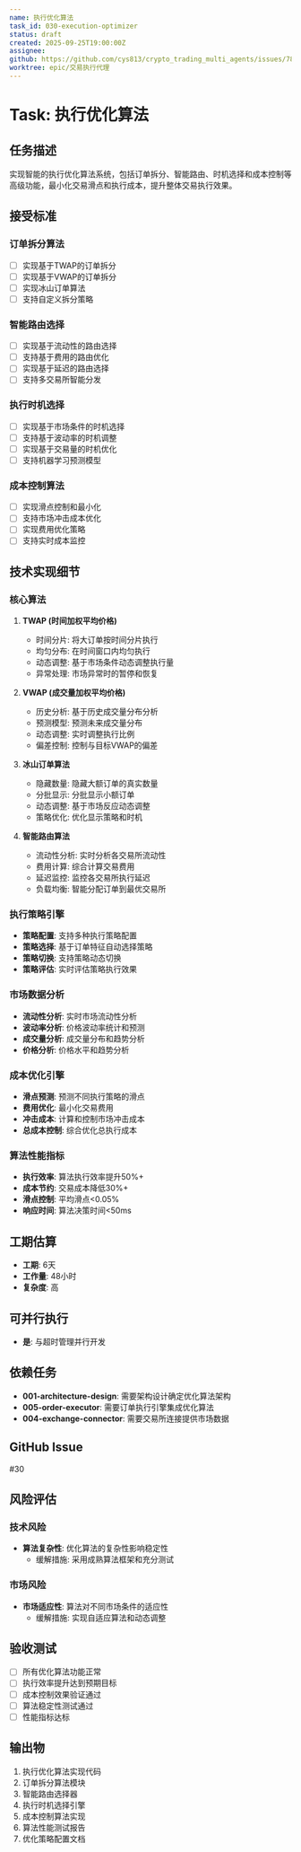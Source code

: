 ```yaml
---
name: 执行优化算法
task_id: 030-execution-optimizer
status: draft
created: 2025-09-25T19:00:00Z
assignee:
github: https://github.com/cys813/crypto_trading_multi_agents/issues/78
worktree: epic/交易执行代理
---
```


# Task: 执行优化算法

## 任务描述
实现智能的执行优化算法系统，包括订单拆分、智能路由、时机选择和成本控制等高级功能，最小化交易滑点和执行成本，提升整体交易执行效果。

## 接受标准

### 订单拆分算法
- [ ] 实现基于TWAP的订单拆分
- [ ] 实现基于VWAP的订单拆分
- [ ] 实现冰山订单算法
- [ ] 支持自定义拆分策略

### 智能路由选择
- [ ] 实现基于流动性的路由选择
- [ ] 支持基于费用的路由优化
- [ ] 实现基于延迟的路由选择
- [ ] 支持多交易所智能分发

### 执行时机选择
- [ ] 实现基于市场条件的时机选择
- [ ] 支持基于波动率的时机调整
- [ ] 实现基于交易量的时机优化
- [ ] 支持机器学习预测模型

### 成本控制算法
- [ ] 实现滑点控制和最小化
- [ ] 支持市场冲击成本优化
- [ ] 实现费用优化策略
- [ ] 支持实时成本监控

## 技术实现细节

### 核心算法
1. **TWAP (时间加权平均价格)**
   - 时间分片: 将大订单按时间分片执行
   - 均匀分布: 在时间窗口内均匀执行
   - 动态调整: 基于市场条件动态调整执行量
   - 异常处理: 市场异常时的暂停和恢复

2. **VWAP (成交量加权平均价格)**
   - 历史分析: 基于历史成交量分布分析
   - 预测模型: 预测未来成交量分布
   - 动态调整: 实时调整执行比例
   - 偏差控制: 控制与目标VWAP的偏差

3. **冰山订单算法**
   - 隐藏数量: 隐藏大额订单的真实数量
   - 分批显示: 分批显示小额订单
   - 动态调整: 基于市场反应动态调整
   - 策略优化: 优化显示策略和时机

4. **智能路由算法**
   - 流动性分析: 实时分析各交易所流动性
   - 费用计算: 综合计算交易费用
   - 延迟监控: 监控各交易所执行延迟
   - 负载均衡: 智能分配订单到最优交易所

### 执行策略引擎
- **策略配置**: 支持多种执行策略配置
- **策略选择**: 基于订单特征自动选择策略
- **策略切换**: 支持策略动态切换
- **策略评估**: 实时评估策略执行效果

### 市场数据分析
- **流动性分析**: 实时市场流动性分析
- **波动率分析**: 价格波动率统计和预测
- **成交量分析**: 成交量分布和趋势分析
- **价格分析**: 价格水平和趋势分析

### 成本优化引擎
- **滑点预测**: 预测不同执行策略的滑点
- **费用优化**: 最小化交易费用
- **冲击成本**: 计算和控制市场冲击成本
- **总成本控制**: 综合优化总执行成本

### 算法性能指标
- **执行效率**: 算法执行效率提升50%+
- **成本节约**: 交易成本降低30%+
- **滑点控制**: 平均滑点<0.05%
- **响应时间**: 算法决策时间<50ms

## 工期估算
- **工期**: 6天
- **工作量**: 48小时
- **复杂度**: 高

## 可并行执行
- **是**: 与超时管理并行开发

## 依赖任务
- **001-architecture-design**: 需要架构设计确定优化算法架构
- **005-order-executor**: 需要订单执行引擎集成优化算法
- **004-exchange-connector**: 需要交易所连接提供市场数据

## GitHub Issue
#30

## 风险评估

### 技术风险
- **算法复杂性**: 优化算法的复杂性影响稳定性
  - 缓解措施: 采用成熟算法框架和充分测试

### 市场风险
- **市场适应性**: 算法对不同市场条件的适应性
  - 缓解措施: 实现自适应算法和动态调整

## 验收测试
- [ ] 所有优化算法功能正常
- [ ] 执行效率提升达到预期目标
- [ ] 成本控制效果验证通过
- [ ] 算法稳定性测试通过
- [ ] 性能指标达标

## 输出物
1. 执行优化算法实现代码
2. 订单拆分算法模块
3. 智能路由选择器
4. 执行时机选择引擎
5. 成本控制算法实现
6. 算法性能测试报告
7. 优化策略配置文档